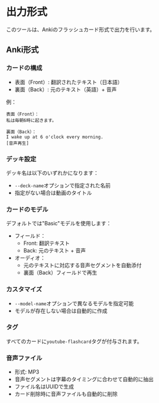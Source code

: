# 出力形式

このツールは、Ankiのフラッシュカード形式で出力を行います。

## Anki形式

### カードの構成

- 表面（Front）: 翻訳されたテキスト（日本語）
- 裏面（Back）: 元のテキスト（英語）+ 音声

例：
```
表面（Front）：
私は毎朝6時に起きます。

裏面（Back）：
I wake up at 6 o'clock every morning.
[音声再生]
```

### デッキ設定

デッキ名は以下のいずれかになります：
- `--deck-name`オプションで指定された名前
- 指定がない場合は動画のタイトル

### カードのモデル

デフォルトでは"Basic"モデルを使用します：
- フィールド：
  - Front: 翻訳テキスト
  - Back: 元のテキスト + 音声
- オーディオ：
  - 元のテキストに対応する音声セグメントを自動添付
  - 裏面（Back）フィールドで再生

### カスタマイズ

- `--model-name`オプションで異なるモデルを指定可能
- モデルが存在しない場合は自動的に作成

### タグ

すべてのカードに`youtube-flashcard`タグが付与されます。

### 音声ファイル

- 形式: MP3
- 音声セグメントは字幕のタイミングに合わせて自動的に抽出
- ファイル名はUUIDで生成
- カード削除時に音声ファイルも自動的に削除
